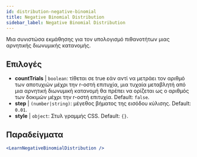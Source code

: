 ```yaml
---
id: distribution-negative-binomial
title: Negative Binomial Distribution
sidebar_label: Negative Binomial Distribution
---
```


Μια συνιστώσα εκμάθησης για τον υπολογισμό πιθανοτήτων μιας αρνητικής διωνυμικής κατανομής.

## Επιλογές

* __countTrials__ | `boolean`: τίθεται σε true εάν αντί να μετράει τον αριθμό των αποτυχιών μέχρι την r-οστή επιτυχία, μια τυχαία μεταβλητή από μια αρνητική διωνυμική κατανομή θα πρέπει να ορίζεται ως ο αριθμός των δοκιμών μέχρι την r-οστή επιτυχία. Default: `false`.
* __step__ | `(number|string)`: μέγεθος βήματος της εισόδου κύλισης. Default: `0.01`.
* __style__ | `object`: Στυλ γραμμής CSS. Default: `{}`.


## Παραδείγματα

```jsx live
<LearnNegativeBinomialDistribution />
```

